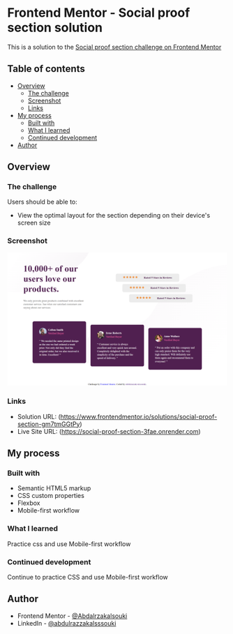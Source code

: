 # Frontend Mentor - Social proof section solution

This is a solution to the [Social proof section challenge on Frontend Mentor](https://www.frontendmentor.io/challenges/social-proof-section-6e0qTv_bA)

## Table of contents

- [Overview](#overview)
  - [The challenge](#the-challenge)
  - [Screenshot](#screenshot)
  - [Links](#links)
- [My process](#my-process)
  - [Built with](#built-with)
  - [What I learned](#what-i-learned)
  - [Continued development](#continued-development)
- [Author](#author)

## Overview

### The challenge

Users should be able to:

- View the optimal layout for the section depending on their device's screen size

### Screenshot

![](./images/Frontend%20Mentor%20-%20Social%20proof%20section.png)

### Links

- Solution URL: (https://www.frontendmentor.io/solutions/social-proof-section-gm7tmGGtPy)
- Live Site URL: (https://social-proof-section-3fae.onrender.com)

## My process

### Built with

- Semantic HTML5 markup
- CSS custom properties
- Flexbox
- Mobile-first workflow

### What I learned

Practice css and use Mobile-first workflow

### Continued development

Continue to practice CSS and use Mobile-first workflow

## Author

- Frontend Mentor - [@Abdalrzakalsouki](https://www.frontendmentor.io/profile/Abdalrzakalsouki)
- LinkedIn - [@abdulrazzakalsssouki](https://www.linkedin.com/in/abdulrazzakalsssouki/)
